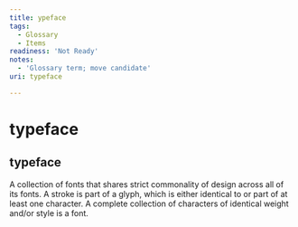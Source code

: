 ```yaml
---
title: ypeface
tags:
  - Glossary
  - Items
readiness: 'Not Ready'
notes:
  - 'Glossary term; move candidate'
uri: typeface

---
```

# typeface

## typeface

A collection of fonts that shares strict commonality of design across all of its fonts. A stroke is part of a glyph, which is either identical to or part of at least one character. A complete collection of characters of identical weight and/or style is a font.

